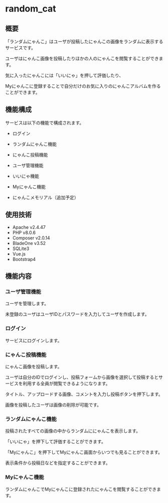 # random_cat

## 概要

「ランダムにゃんこ」はユーザが投稿したにゃんこの画像をランダムに表示するサービスです。

ユーザはにゃんこ画像を投稿したりほかの人のにゃんこを閲覧することができます。

気に入ったにゃんこには「いいにゃ」を押して評価したり、

Myにゃんこに登録することで自分だけのお気に入りのにゃんこアルバムを作ることができます。



## 機能構成

サービスは以下の機能で構成されます。

- ログイン

- ランダムにゃんこ機能

- にゃんこ投稿機能
- ユーザ管理機能
- いいにゃ機能
- Myにゃんこ機能
- にゃんこメモリアル（追加予定）



## 使用技術

- Apache v2.4.47
- PHP v8.0.6
- Composer v2.0.14
- BladeOne v3.52
- SQLite3
- Vue.js
- Bootstrap4



## 機能内容

### ユーザ管理機能

ユーザを管理します。

未登録のユーザはユーザIDとパスワードを入力してユーザを作成します。



### ログイン

サービスにログインします。



### にゃんこ投稿機能

にゃんこ画像を投稿します。

ユーザは自分のIDでログインし、投稿フォームから画像を選択して投稿するとサービスを利用する全員が閲覧できるようになります。

タイトル、アップロードする画像、コメントを入力し投稿ボタンを押下します。

画像を投稿したユーザは画像の削除が可能です。



### ランダムにゃんこ機能

投稿されたすべての画像の中からランダムににゃんこを表示します。

「いいにゃ」を押下して評価することができます。

「Myにゃんこ」を押下してMyにゃんこ画面からいつでも見ることができます。

表示条件から投稿日などを指定することができます。



### Myにゃんこ機能

ランダムにゃんこでMyにゃんこに登録されたにゃんこを閲覧することができます。







